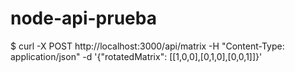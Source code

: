 # node-api-prueba

$ curl -X POST http://localhost:3000/api/matrix      -H "Content-Type: application/json"      -d '{"rotatedMatrix": [[1,0,0],[0,1,0],[0,0,1]]}'
